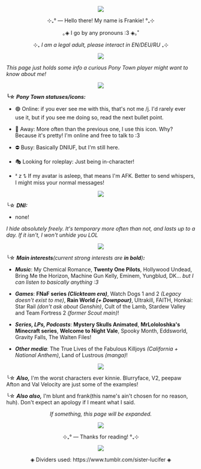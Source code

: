 <p align="center"> <img src="https://media1.tenor.com/m/aRoFbIk4-pYAAAAd/jdh-lololoshka.gif"/> </p>
<p style=""></p>
<div class="sc-1ye87qi-0 bCBphS"><p align="center">⊹₊° ― Hello there! My name is Frankie! °₊⊹</p>
<p align="center">｡◈ I go by any pronouns :3 <span>◈｡˚</span></p>    
<div class="sc-1ye87qi-0 bCBphS"><p align="center">⊹₊ <em>I am a legal adult, please interact in EN/DEU/RU</em> ₊⊹</p>
<p align="center"> <img src="https://64.media.tumblr.com/34032256aefac12dbe5c34c263bf6cef/89bc94260e59e762-81/s2048x3072/22b96aa8e49d7206c45803507fdc028c67028bc4.pnj" /> </p>
<p style=""><em>This page just holds some info a curious Pony Town player might want to know about me!</em></p>
<p align="center"> <img src="https://64.media.tumblr.com/5a3bc0b36b425812bf05f3c49e23fd06/89bc94260e59e762-e5/s2048x3072/a0572167bdecd2e27e7fca5aef2aa46f522d3d36.pnj" /> </p>
<p style=""></p><p style=""><strong><span>╰☆</span> <em>Pony Town statuses/icons:</em></strong></p>
<ul><li><p style="">🟢 Online: if you ever see me with this, that's not me /j. I'd rarely ever use it, but if you see me doing so, read the next bullet point. </p></li>
<li><p style="">🌙 Away: More often than the previous one, I use this icon. Why? Because it's pretty! I'm online and free to talk to :3 </p></li>
<li><p style="">⛔ Busy: Basically DNIUF, but I'm still here.</p></li>
<li><p style="">🎭 Looking for roleplay: Just being in-character!</p></li>
<li><p style=""><span>ᶻ 𝗓 𐰁</span> If my avatar is asleep, that means I'm AFK. Better to send whispers, I might miss your normal messages!</p><p style=""></p></li></ul>
<p style=""></p>
<p align="center"> <img src="https://64.media.tumblr.com/5a3bc0b36b425812bf05f3c49e23fd06/89bc94260e59e762-e5/s2048x3072/a0572167bdecd2e27e7fca5aef2aa46f522d3d36.pnj" /> </p>
<p style=""><span>╰☆</span> <strong><em>DNI:</em></strong> </p>
<ul><li><p style="">none!</li></ul>
<p style=""><em>I hide absolutely freely. It's temporary more often than not, and lasts up to a day. If it isn't, I won't unhide you LOL</em></p>
<p style=""></p>
<p align="center"> <img src="https://64.media.tumblr.com/5a3bc0b36b425812bf05f3c49e23fd06/89bc94260e59e762-e5/s2048x3072/a0572167bdecd2e27e7fca5aef2aa46f522d3d36.pnj" /> </p>
<p style=""><span>╰☆</span> <strong><em>Main interests</strong>(current strong interests are <strong>in bold</strong>)<strong>:</strong></em></p>
<ul><li><p style=""><em><strong>Music</strong></em>: My Chemical Romance, <strong>Twenty One Pilots</strong>, Hollywood Undead, Bring Me the Horizon, Machine Gun Kelly, Eminem, Yungblud, DK... <em>but I can listen to basically anything :3</em></p></li>
<li><p style=""><em><strong>Games</strong></em>: <strong>FNaF series <em>(Clickteam era)</em></strong>, Watch Dogs 1 and 2 <em>(Legacy doesn't exist to me)</em>, <strong>Rain World <em>(+ Downpour)</em></strong>, Ultrakill, FAITH, Honkai: Star Rail <em>(don't ask about Genshin)</em>, Cult of the Lamb, Stardew Valley and Team Fortress 2 <em>(former Scout main)</em>!</p></li>
<li><p style=""><em><strong>Series, LPs, Podcasts</strong></em>: <strong>Mystery Skulls Animated</strong>, <strong>MrLololoshka's Minecraft series</strong>, <strong>Welcome to Night Vale</strong>, Spooky Month, Eddsworld, Gravity Falls, The Walten Files!</p></li>
<li><p style=""><em><strong>Other media</strong></em>: The True Lives of the Fabulous Killjoys <em>(California + National Anthem)</em>, Land of Lustrous <em>(manga)</em>!</p></li></ul>
<p style=""></p>
<p align="center"> <img src="https://64.media.tumblr.com/5a3bc0b36b425812bf05f3c49e23fd06/89bc94260e59e762-e5/s2048x3072/a0572167bdecd2e27e7fca5aef2aa46f522d3d36.pnj" /> </p>
<p style=""><span>╰☆</span> <strong><em>Also,</em></strong> I'm the worst characters ever kinnie. Blurryface, V2, peepaw Afton and Val Velocity are just some of the examples!</p>
<p style=""><span>╰☆</span> <strong><em>Also also,</em></strong> I'm blunt and frank(this name's ain't chosen for no reason, huh). Don't expect an apology if I meant what I said.</p>
<p align="center"><em>If something, this page will be expanded.</em>
<p align="center"> <img src="https://64.media.tumblr.com/34032256aefac12dbe5c34c263bf6cef/89bc94260e59e762-81/s2048x3072/22b96aa8e49d7206c45803507fdc028c67028bc4.pnj" /> </p>
<p align="center">⊹₊° ― Thanks for reading! °₊⊹</p></div>
<p align="center"> <img src="https://media1.tenor.com/m/b4CosgNW804AAAAd/wtnv.gif"/> </p>
<p align="center"> ◈ Dividers used: https://www.tumblr.com/sister-lucifer ◈ </p>
